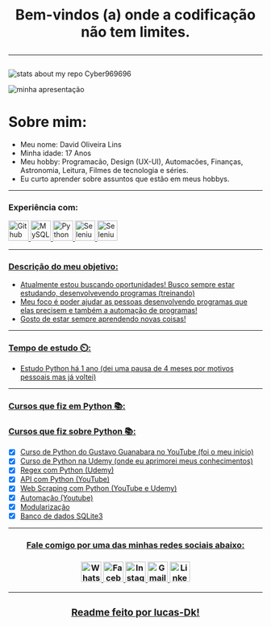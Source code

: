 <h1 align="center"
    <p>
Bem-vindos (a) onde a codificação não tem limites.
   </p><hr>
</h1>

![stats about my repo Cyber969696](https://github-readme-stats.vercel.app/api?username=cyber969696&show_icons=true&theme=radical)

![minha apresentação](https://img.shields.io/static/v1?label=SOBRE-MIM&message=GITHUB&color=<COLOR>&style=<STYLE>&logo=<LOGO>)

# Sobre mim:
- Meu nome: David Oliveira Lins
- Minha idade: 17 Anos
- Meu hobby: Programacão, Design (UX-UI), Automacões, Finanças, Astronomia, Leitura, Filmes de tecnologia e séries.
- Eu curto aprender sobre assuntos que estão em meus hobbys.
<hr>

### Experiência com:
<a href="https://github.com/cyber969696" target="_blank"/> <img src="https://cdn.icon-icons.com/icons2/936/PNG/512/github-logo_icon-icons.com_73546.png" alt="Github" width="40" heigth="40"/>
<a href="https://www.oficinadanet.com.br/artigo/2227/mysql_-_o_que_e" target="_blank"/> <img src="https://www.google.com/imgres?imgurl=https%3A%2F%2Ffindicons.com%2Ffiles%2Ficons%2F977%2Frrze%2F720%2Fdatabase_mysql.png&imgrefurl=https%3A%2F%2Ffindicons.com%2Ficon%2F84746%2Fdatabase_mysql&tbnid=wtbk6NpDuyZGWM&vet=12ahUKEwic5Pip-4nzAhWTAtQKHXOHC-oQMygNegUIARDFAQ..i&docid=IsTQMk7cNkmLYM&w=720&h=720&q=MySQL%20icon%20png&client=firefox-b-d&ved=2ahUKEwic5Pip-4nzAhWTAtQKHXOHC-oQMygNegUIARDFAQ" alt="MySQL" width="40" height="40"/>
<a href="https://www.python.org/" target="_blank"/> <img src="https://cdn.icon-icons.com/icons2/112/PNG/512/python_18894.png" alt="Python" width="40" heigth="40"/>
<a href="https://pypi.org/project/selenium/" target="_blank"/> <img src="https://icon-library.com/images/selenium-icon/selenium-icon-12.jpg" alt="Selenium" width="40" heigth="40"/>
<a href="https://pypi.org/project/selenium/" target="_blank"/> <img src="https://icon-library.com/images/icon-java/icon-java-29.jpg" alt="Selenium" width="40" heigth="40"/>

<hr>

### Descrição do meu objetivo:
- Atualmente estou buscando oportunidades! Busco sempre estar estudando, desenvolvevendo programas (treinando)
- Meu foco é poder ajudar as pessoas desenvolvendo programas que elas precisem e também a automação de programas!
- Gosto de estar sempre aprendendo novas coisas!
<hr>

### Tempo de estudo ⏲️:
- Estudo Python há 1 ano (dei uma pausa de 4 meses por motivos pessoais mas já voltei)
<hr>

### Cursos que fiz em Python 📚:
### Cursos que fiz sobre Python 📚:

- [x] Curso de Python do Gustavo Guanabara no YouTube (foi o meu início)
- [x] Curso de Python na Udemy (onde eu aprimorei meus conhecimentos)
- [x] Regex com Python (Udemy)
- [x] API com Python (YouTube)
- [x] Web Scraping com Python (YouTube e Udemy)
- [x] Automação (Youtube)
- [x] Modularização
- [x] Banco de dados SQLite3

<hr>
<h3 align="center">
    <p><u> Fale comigo por uma das minhas redes sociais abaixo: </u></p>
</h3>

<h3 align="center"/>
<a href="https://wa.me/5531986802198" target="_blank"> <img src="https://image.flaticon.com/icons/png/512/1384/1384055.png" alt="Whatsapp" width="40" heigth="40"/>
<a href="https://www.facebook.com/Walker.Lxrd/" target="_blank"> <img src="https://image.flaticon.com/icons/png/512/733/733547.png" alt="Facebook" width="40" heigth="40"/>
<a href="https://www.instagram.com/lbss_x/" target="_blank"> <img src="https://image.flaticon.com/icons/png/512/174/174855.png" alt="Instagram" width="40" heigth="40"/>
<a href="https://mail.google.com/mail/u/0/" target="_blank"> <img src="https://image.flaticon.com/icons/png/512/281/281769.png" alt="Gmail" width="40" heigth="40"/>
<a href="https://www.linkedin.com/in/lucas-silva-32058421a/" target="_blank"> <img src="https://image.flaticon.com/icons/png/512/174/174857.png" alt="Linkedin" width="40" heigth="40"/>
<hr>
<h3 align="center">
    <p><u> Readme feito por lucas-Dk! </u></p>
</h3>
